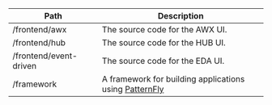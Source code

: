 
| Path                   | Description                                                                          |
| ---------------------- | ------------------------------------------------------------------------------------ |
| /frontend/awx          | The source code for the AWX UI.                                                      |
| /frontend/hub          | The source code for the HUB UI.                                                      |
| /frontend/event-driven | The source code for the EDA UI.                                                      |
| /framework             | A framework for building applications using [PatternFly](https://www.patternfly.org) |
